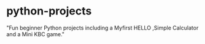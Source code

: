 # python-projects
"Fun beginner Python projects including a Myfirst HELLO ,Simple Calculator and a Mini KBC game."
